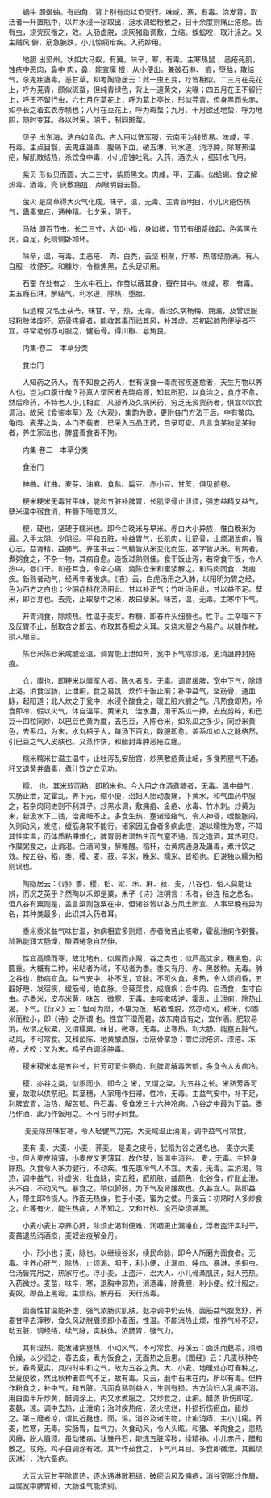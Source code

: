 <!-- { "loadSidebar": true } -->
　　蜗牛 即蜒蚰。有四角，背上别有肉以负壳行。味咸，寒，有毒。治发背，取活者一升置瓶中，以井水浸一宿取出，涎水调蛤粉敷之，日十余度则痛止疮愈。齿 有虫，烧壳灰揩之，效。大肠虚脱，烧灰猪脂调敷，立缩。蜈蚣咬，取汁涂之。又主贼风 僻，筋急腕跌，小儿惊痫疳疾。入药妙用。

　　地胆 出梁州。状如大马蚁，有翼。味辛，寒，有毒。主寒热鼠 ，恶疮死肌，蚀疮中恶肉，鼻中 肉，鼻，能宣瘰 根，从小便出。兼破石淋、 瘕，堕胎，散结气，杀鬼疰蛊毒。恶甘草。抑考陶隐居云：此一虫五变，疗皆相似。二三月在芫花上，呼为芫青，颇似斑蝥，但纯青绿色，背上一道黄文，尖喙；四五月在王不留行上，呼王不留行虫，六七月在葛花上，呼为葛上亭长，形似芫青，但身黑而头赤，如亭长之着玄衣赤帻也；八月在豆花上，呼为斑蝥；九月、十月欲还地蛰，呼为地胆，随时变耳。各以时采，阴干，制同斑蝥。

　　贝子 出东海，洁白如鱼齿。古人用以饰军服，云南用为钱货易。味咸，平，有毒。主点目翳，去鬼疰蛊毒、腹痛下血，破五淋，利水道，消浮肿，除寒热温疟，解肌散结热，杀饮食中毒，小儿疳蚀吐乳。入药，酒洗火 ，细研水飞用。

　　紫贝 形似贝而圆，大二三寸，紫质黑文。肉咸，平，无毒。似蛤蜊。食之解热毒、酒毒，壳 灰敷痈疽，点眼明目去翳。

　　萤火 是腐草得大火气化成。味辛，温，无毒。主青盲明目，小儿火疮伤热气，蛊毒鬼疰，通神精。七夕采，阴干。

　　马陆 即百节虫。长二三寸，大如小指，身如槎，节节有细蹙纹起，色紫黑光润，百足，死则侧卧如环。

　　味辛，温，有毒。主恶疮、 肉、白秃，去坚 积聚，疗寒、热痞结胁满。有人自服一枚便死。和糠炒，令糠焦黑，去头足研用。

　　石蚕 在处有之，生水中石上，作茧以蔽其身，蚕在其中。味咸，寒，有毒。主五癃石淋，解结气，利水道，除热，堕胎。

　　仙遗粮 又名土茯苓，味甘、辛，热，无毒。善治久病杨梅、痈漏，及曾误服轻粉肢体废坏、筋骨疼痛者，能收其毒而祛其风，补其虚。若初起肺热便秘者不宜，寻常老弱亦可服之，健筋骨。得川椒、皂角良。

　　内集·卷二　本草分类

　　食治门

　　人知药之药人，而不知食之药人，世有误食一毒而宿疾遂愈者，天生万物以养人也，岂为口腹计哉？孙真人谓医者先晓病源，知其所犯，以食治之，食疗不愈，然后命药，不特老人小儿相宜，凡骄养及久病厌药，穷乏无资货药者，俱宜以饮食调治。故采《食鉴本草》及《大观》，集韵为歌，更附各门方法于后。中有鳖肉、龟肉、麦芽之类，本门不载者，已采入五品正药，目录可查。凡言食某物忌某物者，养生家法也，脾盛善食者不拘。

　　内集·卷二　本草分类

　　食治门

　　神曲、红曲、麦芽、油麻、食盐、扁豆、赤小豆、甘蔗，俱见前卷。

　　粳米粳米无毒甘平味，能和五脏补脾胃，长肌坚骨止泄烦，强志益精又益气，孽米温中宿食消，杵糠下噎取其义。

　　粳，硬也，坚硬于糯米也。即今白晚米与早米。赤白大小异族，惟白晚米为最。入手太阴、少阴经。平和五脏，补益胃气，长肌肉，壮筋骨，止烦渴泄痢，强心志，益肾精，益肺气。养生书云：气精皆从米变化而生，故字皆从米。有病者，煮粥食之，不杂一物，其病自愈。造饭过熟则佳。食干饭止泻，若常食干饭，令人热中，唇口干。和苍耳食，令卒心痛，烧陈仓米和蜜浆解之。和马肉同食，发痼疾。新熟者动气，经再年者发病。《液》云，白虎汤用之入肺，以阳明为胃之经，色为西方之白也；少阴症桃花汤用此，甘以补正气；竹叶汤用此，甘以益不足。孽米，即谷芽也。去壳，止取孽中之米，故曰孽米。味苦，温，无毒。主寒中下气。

　　开胃消食，除烦热。性温于麦芽。杵糠，即舂杵头细糠也。性平。主卒噎不下及反胃不止，刮取含之即去。亦取其舂捣之义耳。又烧末服之令易产。以糠作枕，损人眼目。

　　陈仓米陈仓米咸酸涩温，调胃能止泄如奔，宽中下气除烦渴，更消蛊肿封疮痕。

　　仓，廪也，即粳米以廪军人者。陈久者良。无毒。调胃缓脾，宽中下气，除烦止渴，消食涩肠，止泄痢，食之易饥，炊作干饭止痢；补中益气，坚筋骨，通血脉，起阳道；北人炊之于瓮中，水浸令酸食之，暖五脏六腑之气。凡热食即热，冷食即冷，假以火气，体自温平。黄米丸：治水蛊，用干系瓜一捧，去皮剪碎，和巴豆十四粒同炒，以巴豆色黄为度，去巴豆，入陈仓米，如系瓜之多少，同炒米黄色，去系瓜，为末，水丸梧子大，每汤下百丸，数服即愈。盖系瓜如人之脉络然，引巴豆之气入皮肤也。又蒸作饼，和醋封毒肿恶疮立瘥。

　　糯米糯米甘温主温中，止吐泻乱安胎宫，炒黑敷疮黄止衄，多食热壅气不通，秆又退黄并蛊毒，煮汁饮之立见功。

　　糯， 也。其米软而粘，即稻米也。今人用之作酒煮糖者，无毒。温中益气，实肠止泄，定霍乱，养下元，缩小便，治妇人胎动腹痛，下黄水，和气血药中服之，若杂肉同进则不利其子。炒黑水调，敷痈疽、金疮、水毒、竹木刺。炒黄为末，新汲水下二钱，治鼻衄不止。多食生热，壅诸经络气，令人神昏，嗳酸胀闷，久则动风，发疮，缓筋身软不能行。诸家因见食者多病此症，遂以糯性为寒，不知其性实温，而体质粘滞难化，脾胃弱者湿热生而气窒不通。观之造酒，其热可见。作糜粥食之，止消渴。合酒同食，醉难醒。稻秆，治黄病通身及蛊毒，煮汁饮之效。按五谷，稻，黍、稷、麦、菽。早米，晚米、糯米、皆稻也。旧说独以糯为稻则误也。

　　陶隐居云：《诗》黍、稷、稻、粱、禾、麻、菽、麦，八谷也，俗人莫能证辨，而况芝英乎？然陶以禾即是粟，朱子《诗》注明言：禾者，谷连 秸之总名。但八谷有粟则是，盖言粱则包粟在中。但诸谷皆以各方风土所宜、人事早晚有异为名，其种类最多，此识其入药者耳。

　　黍米黍米益气味甘温，肺病相宜多则烦，赤者微苦止咳嗽，霍乱泄痢作粥餐，秫熟能润大肠燥，酿酒蜷急自然伸。

　　性宜高燥而寒，故北地有。似粟而非粟，谷之类也；似芦高丈余，穗黑色，实圆重。大概有二种，米粘者为秫，不粘者为黍。黍又有丹、赤、黑数种。无毒。肺之谷也，肺病宜食。益气安中，补不足，宜脉。不可久食，多热，令人烦闷昏，五脏好睡，发宿疾，缓筋骨，绝血脉。合葵菜食，成痼疾；合牛肉、白酒食，生寸白虫。赤黍米，皮赤米黄，味苦，微寒，无毒。主咳嗽咳逆，霍乱，止泄痢，除热止渴，下气。《衍义》云：但可为糜，不堪为饭，粘着难脱，然亦动风。秫米，似黍米而粒小，即《诗》之所谓 也。性宜下湿而暑，故东南皆有之，宜作酒。肥软易消。故谓之软粟，又谓糯粟。味甘，微寒，无毒。止寒热，利大肠。能壅五脏气，动风，不可常食。又和菌陈、地黄酿酒服，治筋骨挛急；嚼烂涂疮疥、漆疮、冻疮，犬咬；又为末，鸡子白调涂肿毒。

　　稷米稷米本是五谷长，甘芳可爱供祭向，利脾胃解毒苦瓠，多食令人发痼冷。

　　稷，亦谷之类，似黍而小，即今之 米，又谓之粢，为五谷之长。米熟芳香可爱，故取以供祭祀。其茎穗，人家用作扫帚。性冷，无毒。主益气安中，补不足，利脾宜胃，治热，解苦瓠、丹石毒。多食发三十六种冷病。八谷之中最为下苗。黍乃作酒，此乃作饭用之。不可与附子同食。

　　 麦麦除热味甘寒，令人轻健气力完，大麦咸温止消渴，调中益气可常食。

　　麦有 麦、大麦、小麦，荞麦。 是麦之皮号，犹稻为谷之通名也。 麦亦大麦也，但大麦皮稍薄，小麦皮又更薄耳，故作孽，皆温中消谷。 麦，无毒。主轻身除热，久食令人多力健行，不动疾。惟先患冷气人不宜。大麦，无毒。主消渴，除热，调中益气，补虚劣，壮血脉，实五脏，肥肌肤，益颜色，化谷食，疗胀止泄，头不白，不动风气。暴食之，稍似脚弱，为下气及肾腰故也。久甚宜人。熟即益人，带生即冷损人。作面无热燥，胜于小麦。蜜为之使。丹溪云：初熟时人多炒食之，此等有火，能生热病，人不知之。又和针砂、没石染须甚黑。

　　小麦小麦甘凉养心肝，除烦止渴利便难，润咽更止漏唾血，浮者盗汗实时干，麦苗退热消酒疸，麦奴治疫解金丹。

　　小，形小也；麦，脉也。以继续谷米，续民命脉，即今人所磨为面食者。无毒。主养心肝气，除热，止烦渴、咽干，利小便，止漏血、唾血、暴淋，杀蛔虫。合汤皆完用之，热家疗也。浮小麦，止盗汗，治大人、小儿骨蒸肌热，妇人劳热。入药微炒。麦苗，味辛，寒，退胸中邪热，消酒毒，除黄胆，利小便。绞汁服之。麦奴，即苗上黑霉。主烦热，解丹石、天行热毒。

　　面面性甘温能补虚，强气浓肠实肌肤，麸凉调中仍去热，面筋益气腹宽舒，荞麦甘平去滓秽，食久风动脱眉须即小麦面，性温。不能消热止烦，惟养气补不足，助五脏，调经络，续气脉，实肤体，浓肠胃，强气力。

　　其有湿热，能发诸病壅热，小动风气，不可常食。丹溪云：面热而麸凉，须晒令燥，以少润之，舂去皮，煮为饭食之，无面热之后患。《图经》云：凡麦秋种冬长，春秀夏实，具四时中和之气，故为五谷之贵。大、小麦，地暖处亦可春种之，至夏便收，然比秋种者四气不足，故有毒。又云，磨中石末在内，所以有毒。但杵作粉食之，补中气，和五脏。凡面食熟则益人，生则有损。古方治妇人乳痈不消，用白面半斤炒黄，醋调涂上，内又水煮服之。又炒食之，止痢。醋蒸 折伤即定。麦麸，凉。调中去热，止泄痢；治时疾热疮，汤火疮烂，扑损折伤瘀血，醋炒 之。第三磨者凉，谓其近麸也。面，温。消谷及诸生物，止痢消痔，主小儿痫。荞麦，性寒，无毒。实肠胃，益气力。久食动风，令人头眩。和猪、羊肉食之，患热风癞，脱人眉须。虽动诸病，犹锉丹石，能炼五脏滓秽，续精神。小儿赤丹，醋和敷之。杖疮，鸡子白调涂有效。其叶作茹食之，下气利耳目。多食即微泄。其瓤烧灰淋汁，洗六畜疮。

　　大豆大豆甘平除胃热，逐水通淋散积结，破瘀治风及痈疮，消谷宽膨炒作屑，豆腐宽中脾胃和，大肠浊气能清别。

